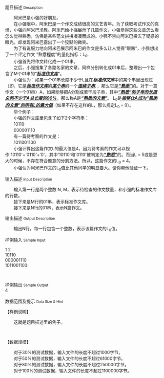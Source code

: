 <div class="panel panel-default">
<div class="area-title">
<span>
题目描述
<small>Description</small>
</span></div>
<div class="panel-body">

<p><span>　　阿米巴是小强的好朋友。</span><br><span>　　在小强眼中，阿米巴是一个作文成绩很高的文艺青年。为了获取考试作文的真谛，小强向阿米巴求教。阿米巴给小强展示了几篇作文，小强觉得这些文章怎么看怎么觉得熟悉，仿佛是某些范文拼拼凑凑而成的。小强不禁向阿米巴投去了疑惑的眼光，却发现阿米巴露出了一个狡黠的微笑。</span><br><span>　　为了有说服力地向阿米巴展示阿米巴的作文是多么让人觉得“眼熟”，小强想出了一个评定作文 “熟悉程度”的量化指标：L</span><sub>0</sub><span>.</span><br><span>　　小强首先将作文转化成一个01串。</span><br><span>　　之后，小强搜集了各路名家的文章，同样分别转化成01串后，整理出一个包含了M个01串的“<span style="text-decoration: underline;"><em><strong>标准作文库</strong></em></span>”。</span><br><span>　　小强认为：如果一个01串长度不少于L且在<span style="text-decoration: underline;"><em><strong>标准作文库</strong></em></span>中的某个串里出现过（即，它是<strong><em><span style="text-decoration: underline;">标准作文库</span></em></strong>的<strong><em><span style="text-decoration: underline;">某个串</span></em></strong>的一个<span style="text-decoration: underline;"><em><strong>连续子串</strong></em></span>），那么它是<strong><span style="text-decoration: underline;"><em>“熟悉”</em></span></strong>的。对于一篇作文（一个01串）A，如果能够把A分割成若干段子串，其中<em><span style="text-decoration: underline;"><strong>“熟悉”的子串的长度总和不少于A总长度的90%</strong></span></em>，那么称A是<span style="text-decoration: underline;"><em><strong>“熟悉的文章”</strong></em></span>。 L</span><sub>0</sub><span>是<span style="text-decoration: underline;"><em><strong>能够让A成为“熟悉的文章”的所有L的最大值</strong></em></span>（如果不存在这样的L，那么规定L</span><sub>0 </sub><span>= 0）。</span><br><span>　　举个例子：</span><br><span>　　小强的作文库里包含了如下2个字符串：</span><br><span>　　10110</span><br><span>　　000001110</span><br><span>　　有一篇待考察的作文是：</span><br><span>　　1011001100</span><br><span>　　小强计算出这篇作文L的最大值是4，因为待考察的作文可以视作'10110'+'0110'+'0'，其中'10110'和'0110'被判定为<span style="text-decoration: underline;"><em><strong>“熟悉”</strong></em></span>的。而当L = 5或是更大的时候，不存在符合题意的分割方法。所以，这篇作文的L</span><sub>0</sub><span> = 4。</span><br><span>　　小强认为阿米巴作文的L</span><sub>0</sub><span>值比其他同学的明显要大。请你帮他验证一下。</span></p>

</div>
</div>

<div class="panel panel-default">
<div class="area-title">
<span>
输入描述
<small>Input Description</small>
</span></div>
<div class="panel-body">
<p><span>　　输入第一行是两个整数 N, M，表示待检查的作文数量，和小强的标准作文库的行数。</span><br><span>　　接下来是M行的01串，表示标准作文库。</span><br><span>　　接下来是N行的01串，表示N篇作文。</span></p>

</div>
</div>
<div  class="panel panel-default">
<div class="area-title">
<span>
输出描述
<small>Output Description</small>
</span></div>
<div class="panel-body">

<p><span>　　输出N行，每一行包含一个整数，表示该篇作文的L</span><sub>0</sub><span>值。</span></p>

</div>
</div>


<div class="panel panel-default">
<div class="area-title">
<span>
样例输入
<small>Sample Input</small>
</span></div>
<div class="panel-body">
<p><span>1 2</span><br><span>10110</span><br><span>000001110</span><br><span>1011001100</span></p>
<p><span><br></span></p>

</div>
</div>

<div class="panel panel-default">
<div class="area-title">
<span>
样例输出
<small>Sample Output</small>
</span></div>
<div class="panel-body">
<div>
<div><span>4</span></div>
<div><span><br></span></div>
</div>

</div>
</div>

<div class="panel panel-default">
<div class="area-title">
<span>
数据范围及提示
<small>Data Size & Hint</small>
</span></div>
<div class="panel-body">
<p><span>【样例说明】</span></p>
<p><span>　　这就是题目描述里的例子。</span></p>
<p><span><br></span></p>
<p><span>【数据规模】</span></p>
<p><span><span>　　对于30%的测试数据，输入文件的长度不超过1000字节。</span><br><span>　　对于50%的测试数据，输入文件的长度不超过61000字节。</span><br><span>　　对于80%的测试数据，输入文件的长度不超过250000字节。</span><br><span>　　对于100%的测试数据，输入文件的长度不超过1100000字节。</span></span></p>
</div>
</div>
